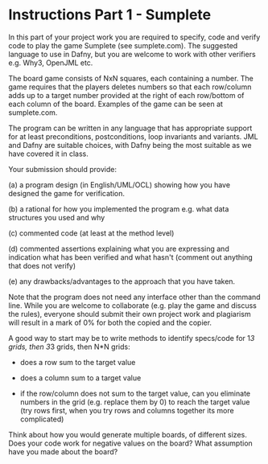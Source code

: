 # Instructions Part 1 - Sumplete

In this part of your project work you are required to specify, code and verify code to play the game Sumplete (see sumplete.com). The suggested language to use in Dafny, but you are welcome to work with other verifiers e.g. Why3, OpenJML etc.

The board game consists of NxN squares, each containing a number. The game requires that the players deletes numbers so that each row/column adds up to a target number provided at the right of each row/bottom of each column of the board. Examples of the game can be seen at sumplete.com.

The program can be written in any language that has appropriate support for at least preconditions, postconditions, loop invariants and variants. JML and Dafny are suitable choices, with Dafny being the most suitable as we have covered it in class.

Your submission should provide:

(a) a program design (in English/UML/OCL) showing how you have designed the game for verification.

(b) a rational for how you implemented the program e.g. what data structures you used and why

(c) commented code (at least at the method level)

(d) commented assertions explaining what you are expressing and indication what has been verified and what hasn't (comment out anything that does not verify)

(e) any drawbacks/advantages to the approach that you have taken.

Note that the program does not need any interface other than the command line. While you are welcome to collaborate (e.g. play the game and discuss the rules), everyone should submit their own project work and plagiarism will result in a mark of 0% for both the copied and the copier.

A good way to start may be to write methods to identify specs/code for 1*3 grids, then 3*3 grids, then N*N grids:

- does a row sum to the target value

- does a column sum to a target value

- if the row/column does not sum to the target value, can you eliminate numbers in the grid (e.g. replace them by 0) to reach the target value (try rows first, when you try rows and columns together its more complicated)

Think about how you would generate multiple boards, of different sizes. Does your code work for negative values on the board? What assumption have you made about the board?
